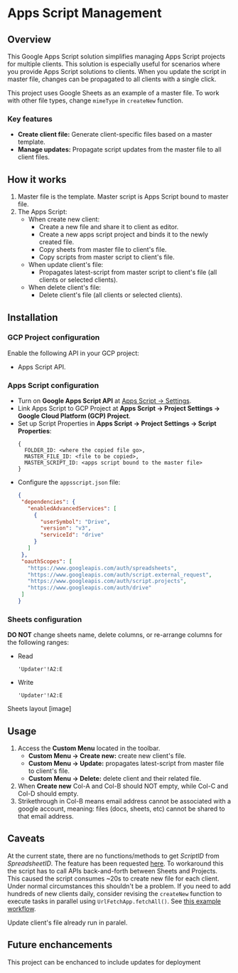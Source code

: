 # Apps Script Management

## Overview
This Google Apps Script solution simplifies managing Apps Script projects for multiple clients. This solution is especially useful for scenarios where you provide Apps Script solutions to clients. When you update the script in master file, changes can be propagated to all clients with a single click.

This project uses Google Sheets as an example of a master file. To work with other file types, change `mimeType` in `createNew` function.

### Key features
- **Create client file:** Generate client-specific files based on a master template.
- **Manage updates:** Propagate script updates from the master file to all client files.

## How it works
1. Master file is the template. Master script is Apps Script bound to master file.
2. The Apps Script:
    - When create new client:
      - Create a new file and share it to client as editor.
      - Create a new apps script project and binds it to the newly created file.
      - Copy sheets from master file to client's file.
      - Copy scripts from master script to client's file.
    - When update client's file:
      - Propagates latest-script from master script to client's file (all clients or selected clients).
    - When delete client's file:
      - Delete client's file (all clients or selected clients).

## Installation

### GCP Project configuration
Enable the following API in your GCP project:
- Apps Script API.

### Apps Script configuration
- Turn on **Google Apps Script API** at [Apps Script -> Settings](https://script.google.com/home/usersettings).
- Link Apps Script to GCP Project at **Apps Script -> Project Settings -> Google Cloud Platform (GCP) Project**.
- Set up Script Properties in **Apps Script -> Project Settings -> Script Properties**:
   ```
   {
     FOLDER_ID: <where the copied file go>,
     MASTER_FILE_ID: <file to be copied>,
     MASTER_SCRIPT_ID: <apps script bound to the master file>
   }
   ```
- Configure the `appsscript.json` file:
   ```json
  {
    "dependencies": {
      "enabledAdvancedServices": [
        {
          "userSymbol": "Drive",
          "version": "v3",
          "serviceId": "drive"
        }
      ]
    },
    "oauthScopes": [
      "https://www.googleapis.com/auth/spreadsheets",
      "https://www.googleapis.com/auth/script.external_request",
      "https://www.googleapis.com/auth/script.projects",
      "https://www.googleapis.com/auth/drive"
    ]
  }
  ```

### Sheets configuration
**DO NOT** change sheets name, delete columns, or re-arrange columns for the following ranges:
- Read
  ```
  'Updater'!A2:E
  ```
- Write
  ```
  'Updater'!A2:E
  ```

Sheets layout [image]

## Usage
1. Access the **Custom Menu** located in the toolbar.
    - **Custom Menu -> Create new:** create new client's file.
    - **Custom Menu -> Update:** propagates latest-script from master file to client's file.
    - **Custom Menu -> Delete:** delete client and their related file.
2. When **Create new** Col-A and Col-B should NOT empty, while Col-C and Col-D should empty.
3. Strikethrough in Col-B means email address cannot be associated with a google account, meaning: files (docs, sheets, etc) cannot be shared to that email address.

## Caveats
At the current state, there are no functions/methods to get *ScriptID* from *SpreadsheetID*. The feature has been requested [here](https://issuetracker.google.com/issues/111149037). To workaround this the script has to call APIs back-and-forth between Sheets and Projects. This caused the script consumes ~20s to create new file for each client. Under normal circumstances this shouldn't be a problem. If you need to add hundreds of new clients daily, consider revising the `createNew` function to execute tasks in parallel using `UrlFetchApp.fetchAll()`. See [this example workflow](https://github.com/sangnandar/Load-CSVs-from-GCS-to-BigQuery).

Update client's file already run in paralel.

## Future enchancements
This project can be enchanced to include updates for deployment 